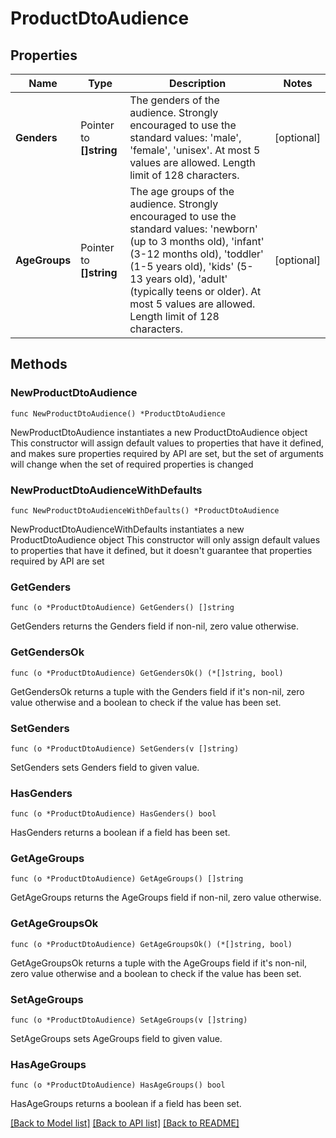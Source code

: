 # ProductDtoAudience

## Properties

Name | Type | Description | Notes
------------ | ------------- | ------------- | -------------
**Genders** | Pointer to **[]string** | The genders of the audience. Strongly encouraged to use the standard values: &#39;male&#39;, &#39;female&#39;, &#39;unisex&#39;. At most 5 values are allowed. Length limit of 128 characters. | [optional] 
**AgeGroups** | Pointer to **[]string** | The age groups of the audience. Strongly encouraged to use the standard values: &#39;newborn&#39; (up to 3 months old), &#39;infant&#39; (3-12 months old), &#39;toddler&#39; (1-5 years old), &#39;kids&#39; (5-13 years old), &#39;adult&#39; (typically teens or older). At most 5 values are allowed. Length limit of 128 characters. | [optional] 

## Methods

### NewProductDtoAudience

`func NewProductDtoAudience() *ProductDtoAudience`

NewProductDtoAudience instantiates a new ProductDtoAudience object
This constructor will assign default values to properties that have it defined,
and makes sure properties required by API are set, but the set of arguments
will change when the set of required properties is changed

### NewProductDtoAudienceWithDefaults

`func NewProductDtoAudienceWithDefaults() *ProductDtoAudience`

NewProductDtoAudienceWithDefaults instantiates a new ProductDtoAudience object
This constructor will only assign default values to properties that have it defined,
but it doesn't guarantee that properties required by API are set

### GetGenders

`func (o *ProductDtoAudience) GetGenders() []string`

GetGenders returns the Genders field if non-nil, zero value otherwise.

### GetGendersOk

`func (o *ProductDtoAudience) GetGendersOk() (*[]string, bool)`

GetGendersOk returns a tuple with the Genders field if it's non-nil, zero value otherwise
and a boolean to check if the value has been set.

### SetGenders

`func (o *ProductDtoAudience) SetGenders(v []string)`

SetGenders sets Genders field to given value.

### HasGenders

`func (o *ProductDtoAudience) HasGenders() bool`

HasGenders returns a boolean if a field has been set.

### GetAgeGroups

`func (o *ProductDtoAudience) GetAgeGroups() []string`

GetAgeGroups returns the AgeGroups field if non-nil, zero value otherwise.

### GetAgeGroupsOk

`func (o *ProductDtoAudience) GetAgeGroupsOk() (*[]string, bool)`

GetAgeGroupsOk returns a tuple with the AgeGroups field if it's non-nil, zero value otherwise
and a boolean to check if the value has been set.

### SetAgeGroups

`func (o *ProductDtoAudience) SetAgeGroups(v []string)`

SetAgeGroups sets AgeGroups field to given value.

### HasAgeGroups

`func (o *ProductDtoAudience) HasAgeGroups() bool`

HasAgeGroups returns a boolean if a field has been set.


[[Back to Model list]](../README.md#documentation-for-models) [[Back to API list]](../README.md#documentation-for-api-endpoints) [[Back to README]](../README.md)


